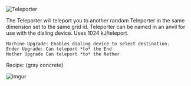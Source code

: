 ![Teleporter](https://i.imgur.com/DOMH72D.png?1)

The Teleporter will teleport you to another random Teleporter in the same dimension set to the same grid id. Teleporter can be named in an anvil for use with the dialing device. Uses 1024 kJ/teleport.

```
Machine Upgrade: Enables dialing device to select destination.
Ender Upgrade: Can teleport *to* the End
Nether Upgrade Can teleport *to* the Nether
```

Recipe: (gray concrete)

![Imgur](https://i.imgur.com/4bjq9hr.png)